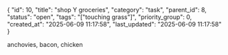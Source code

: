{
  "id": 10,
  "title": "shop Y groceries",
  "category": "task",
  "parent_id": 8,
  "status": "open",
  "tags": "[\"touching grass\"]",
  "priority_group": 0,
  "created_at": "2025-06-09 11:17:58",
  "last_updated": "2025-06-09 11:17:58"
}

anchovies, bacon, chicken
